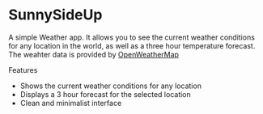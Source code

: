 # SunnySideUp

A simple Weather app. It allows you to see the current weather conditions for any location in the world, as well as a three hour temperature forecast. The weahter data is provided by [OpenWeatherMap](https://openweathermap.org/)

Features

- Shows the current weather conditions for any location
- Displays a 3 hour forecast for the selected location
- Clean and minimalist interface
